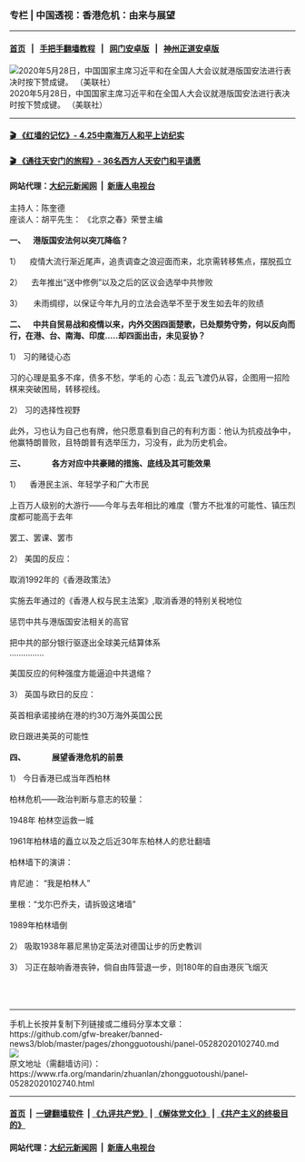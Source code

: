 ### 专栏 | 中国透视：香港危机：由来与展望
------------------------

#### [首页](https://github.com/gfw-breaker/banned-news3/blob/master/README.md) &nbsp;&nbsp;|&nbsp;&nbsp; [手把手翻墙教程](https://github.com/gfw-breaker/guides/wiki) &nbsp;&nbsp;|&nbsp;&nbsp; [网门安卓版](https://github.com/oGate2/oGate) &nbsp;&nbsp;|&nbsp;&nbsp; [神州正道安卓版](https://github.com/SzzdOgate/update) 



<div id="headerimg">
 <img alt="2020年5月28日，中国国家主席习近平和在全国人大会议就港版国安法进行表决时按下赞成键。 （美联社）" src="https://www.rfa.org/mandarin/zhuanlan/zhongguotoushi/panel-05282020102740.html/AP_20149321480102.jpg/@@images/bed3926c-3bae-4a96-a871-b7c3e8f8ee33.jpeg" title="2020年5月28日，中国国家主席习近平和在全国人大会议就港版国安法进行表决时按下赞成键。 （美联社）"/>
 <div id="headerimgcontents">
  <div id="headerimgcaption">
   <span>
    2020年5月28日，中国国家主席习近平和在全国人大会议就港版国安法进行表决时按下赞成键。 （美联社）
   </span>
   <!-- zoomattribute -->
  </div>
  <!-- headerimgcaption -->
 </div>
 <!-- headerimagecontents -->
</div>

<hr/>


#### [ 🎬  《红墙的记忆》- 4.25中南海万人和平上访纪实](http://141.164.39.94:10000/videos/legend/425.html)

 #### [ 🎬  《通往天安门的旅程》- 36名西方人天安门和平请愿 ](http://141.164.39.94:10000/videos/legend/JTT.html)

 #### 网站代理：[大纪元新闻网](http://167.172.10.89:10080/gb/) &nbsp;|&nbsp; [新唐人电视台](http://167.172.10.89:8808/gb/)

<div id="storytext">
 <div>
  <div class="slot_header">
  </div>
 </div>
 <p>
  主持人：陈奎德
  <br/>
  座谈人：胡平先生： 《北京之春》荣誉主编
  <br/>
  <br/>
  <b>
   一、    港版国安法何以突兀降临？
  </b>
  <br/>
  <br/>
  1）    疫情大流行渐近尾声，追责调查之浪迎面而来，北京需转移焦点，摆脱孤立
  <br/>
  <br/>
  2）    去年推出“送中修例”以及之后的区议会选举中共惨败
  <br/>
  <br/>
  3）     未雨绸缪，以保证今年九月的立法会选举不至于发生如去年的败绩
  <br/>
  <br/>
  <b>
   二、    中共自贸易战和疫情以来，内外交困四面楚歌，已处颓势守势，何以反向而行，在港、台、南海、印度…..却四面出击，未见妥协？
  </b>
  <br/>
  <br/>
  1） 习的赌徒心态
  <br/>
  <br/>
  习的心理是虱多不痒，债多不愁，学毛的 心态：乱云飞渡仍从容，企图用一招险棋来突破困局，转移视线。
  <br/>
  <br/>
  2） 习的选择性视野
  <br/>
  <br/>
  此外，习也认为自己也有牌，他只愿意看到自己的有利方面：他认为抗疫战争中，他赢特朗普败，且特朗普有选举压力，习没有，此为历史机会。
  <br/>
  <br/>
  <b>
   三、              各方对应中共豪赌的措施、底线及其可能效果
  </b>
  <br/>
  <br/>
  1）    香港民主派、年轻学子和广大市民
  <br/>
  <br/>
  上百万人级别的大游行——今年与去年相比的难度（警方不批准的可能性、镇压烈度都可能高于去年
  <br/>
  <br/>
  罢工、罢课、罢市
  <br/>
  <br/>
  2） 美国的反应：
  <br/>
  <br/>
  取消1992年的《香港政策法》
  <br/>
  <br/>
  实施去年通过的《香港人权与民主法案》,取消香港的特别关税地位
  <br/>
  <br/>
  惩罚中共与港版国安法相关的高官
  <br/>
  <br/>
  把中共的部分银行驱逐出全球美元结算体系
  <br/>
  ……………
  <br/>
  <br/>
  美国反应的何种强度方能逼迫中共退缩？
  <br/>
  <br/>
  3） 英国与欧日的反应：
  <br/>
  <br/>
  英首相承诺接纳在港的约30万海外英国公民
  <br/>
  <br/>
  欧日跟进美英的可能性
  <br/>
  <br/>
  <b>
   四、              展望香港危机的前景
  </b>
  <br/>
  <br/>
  1） 今日香港已成当年西柏林
  <br/>
  <br/>
  柏林危机——政治判断与意志的较量：
  <br/>
  <br/>
  1948年 柏林空运救一城
  <br/>
  <br/>
  1961年柏林墙的矗立以及之后近30年东柏林人的悲壮翻墙
  <br/>
  <br/>
  柏林墙下的演讲：
  <br/>
  <br/>
  肯尼迪： “我是柏林人”
  <br/>
  <br/>
  里根：“戈尓巴乔夫，请拆毁这堵墙”
  <br/>
  <br/>
  1989年柏林墙倒
  <br/>
  <br/>
  2） 吸取1938年慕尼黑协定英法对德国让步的历史教训
  <br/>
  <br/>
  3） 习正在敲响香港丧钟，倘自由阵营退一步，则180年的自由港灰飞烟灭
  <br/>
  <br/>
  <br/>
  <br/>
 </p>
</div>

<hr/>
手机上长按并复制下列链接或二维码分享本文章：<br/>
https://github.com/gfw-breaker/banned-news3/blob/master/pages/zhongguotoushi/panel-05282020102740.md <br/>
<a href='https://github.com/gfw-breaker/banned-news3/blob/master/pages/zhongguotoushi/panel-05282020102740.md'><img src='https://github.com/gfw-breaker/banned-news3/blob/master/pages/zhongguotoushi/panel-05282020102740.md.png'/></a> <br/>
原文地址（需翻墙访问）：https://www.rfa.org/mandarin/zhuanlan/zhongguotoushi/panel-05282020102740.html


------------------------
#### [首页](https://github.com/gfw-breaker/banned-news3/blob/master/README.md) &nbsp;|&nbsp; [一键翻墙软件](https://github.com/gfw-breaker/nogfw/blob/master/README.md) &nbsp;| [《九评共产党》](https://github.com/gfw-breaker/9ping.md/blob/master/README.md#九评之一评共产党是什么) | [《解体党文化》](https://github.com/gfw-breaker/jtdwh.md/blob/master/README.md) | [《共产主义的终极目的》](https://github.com/gfw-breaker/gczydzjmd.md/blob/master/README.md)

#### 网站代理：[大纪元新闻网](http://167.172.10.89:10080/gb/) &nbsp;|&nbsp; [新唐人电视台](http://167.172.10.89:8808/gb/)


<img src='http://gfw-breaker.win/banned-news3/pages/zhongguotoushi/panel-05282020102740.md' width='0px' height='0px'/>